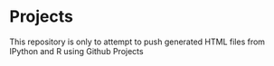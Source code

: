 # Projects
This repository is only to attempt to push generated HTML files from IPython and R using Github Projects
